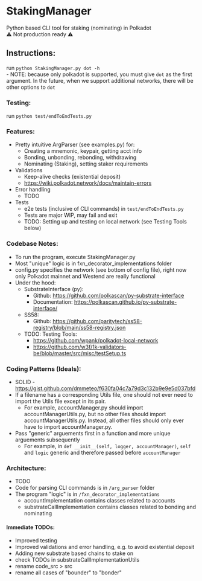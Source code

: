 # StakingManager
Python based CLI tool for staking (nominating) in Polkadot
<br />⚠️ Not production ready ⚠️

## Instructions:
run `python StakingManager.py dot -h`
    <br />- NOTE: because only polkadot is supported, you must give `dot` as the first argument.
    In the future, when we support additional networks, there will be other options to `dot`

### Testing:
run `python test/endToEndTests.py`

### Features:
* Pretty intuitive ArgParser (see examples.py) for:
	- Creating a mnemonic, keypair, getting acct info
	- Bonding, unbonding, rebonding, withdrawing
	- Nominating (Staking), setting staker requirements
* Validations
	- Keep-alive checks (existential deposit)
	- https://wiki.polkadot.network/docs/maintain-errors
* Error handling
	- TODO
* Tests
	- e2e tests (inclusive of CLI commands) in `test/endToEndTests.py`
	- Tests are major WIP, may fail and exit
	- TODO: Setting up and testing on local network (see Testing Tools below)

### Codebase Notes:
* To run the program, execute StakingManager.py
* Most "unique" logic is in fxn_decorator_implementations folder
* config.py specifies the network (see bottom of config file), right now only Polkadot mainnet and Westend are really functional
* Under the hood:
    - SubstrateInterface (py):
    	+ Github: https://github.com/polkascan/py-substrate-interface
    	+ Documentation: https://polkascan.github.io/py-substrate-interface/
    - SS58:
    	+ Github: https://github.com/paritytech/ss58-registry/blob/main/ss58-registry.json
    - TODO: Testing Tools:
    	+ https://github.com/wpank/polkadot-local-network
    	+ https://github.com/w3f/1k-validators-be/blob/master/src/misc/testSetup.ts

### Coding Patterns (Ideals):
* SOLID - https://gist.github.com/dmmeteo/f630fa04c7a79d3c132b9e9e5d037bfd
* If a filename has a corresponding Utils file, one should not ever need to import the Utils file except in its pair.
    - For example, accountManager.py should import accountManagerUtils.py, but no other files should import accountManagerUtils.py.
Instead, all other files should only ever have to import accountManager.py.
* Pass "generic" arguements first in a function and more unique arguements subsequently
    - For example, in `def __init__(self, logger, accountManager)`, `self` and `logic` generic and therefore passed before `accountManager`

### Architecture:
* TODO
* Code for parsing CLI commands is in `/arg_parser` folder
* The program "logic" is in `/fxn_decorator_implementations`
   - accountImplementation contains classes related to accounts
   - substrateCallImplementation contains classes related to bonding and nominating

#### Immediate TODOs:
* Improved testing
* Improved validations and error handling, e.g. to avoid existential deposit
* Adding new substrate based chains to stake on
* check TODOs in substrateCallImplementationUtils
* rename code_src > src
* rename all cases of "bounder" to "bonder"



